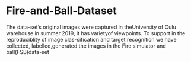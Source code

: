 # Fire-and-Ball-Dataset
The data-set’s original images were captured in theUniversity of Oulu warehouse in summer 2019, it has varietyof viewpoints. To support in the reproduciblity of image clas-sification and target recognition we have collected, labelled,generated  the  images  in  the  Fire  simulator  and  ball(FSB)data-set
